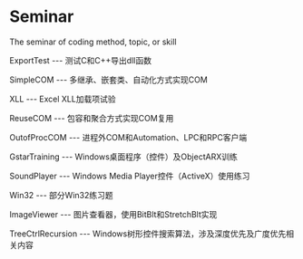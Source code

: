 # Seminar
The seminar of coding method, topic, or skill

ExportTest          --- 测试C和C++导出dll函数

SimpleCOM           --- 多继承、嵌套类、自动化方式实现COM

XLL                 --- Excel XLL加载项试验

ReuseCOM            --- 包容和聚合方式实现COM复用

OutofProcCOM        --- 进程外COM和Automation、LPC和RPC客户端

GstarTraining       --- Windows桌面程序（控件）及ObjectARX训练

SoundPlayer         --- Windows Media Player控件（ActiveX）使用练习

Win32               --- 部分Win32练习题

ImageViewer         --- 图片查看器，使用BitBlt和StretchBlt实现

TreeCtrlRecursion   --- Windows树形控件搜索算法，涉及深度优先及广度优先相关内容